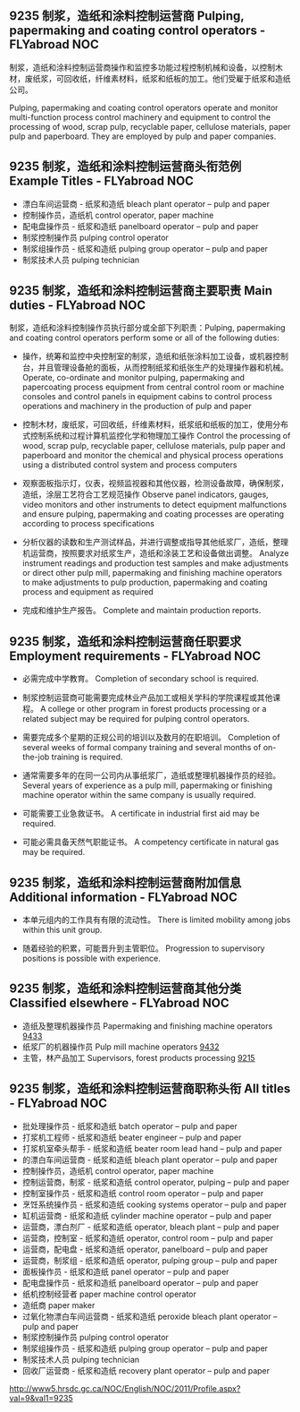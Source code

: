 ## 9235 制浆，造纸和涂料控制运营商 Pulping, papermaking and coating control operators - FLYabroad NOC

制浆，造纸和涂料控制运营商操作和监控多功能过程控制机械和设备，以控制木材，废纸浆，可回收纸，纤维素材料，纸浆和纸板的加工。他们受雇于纸浆和造纸公司。

Pulping, papermaking and coating control operators operate and monitor multi-function process control machinery and equipment to control the processing of wood, scrap pulp, recyclable paper, cellulose materials, paper pulp and paperboard. They are employed by pulp and paper companies.

## 9235 制浆，造纸和涂料控制运营商头衔范例 Example Titles - FLYabroad NOC

* 漂白车间运营商 - 纸浆和造纸 bleach plant operator – pulp and paper
* 控制操作员，造纸机 control operator, paper machine
* 配电盘操作员 - 纸浆和造纸 panelboard operator – pulp and paper
* 制浆控制操作员 pulping control operator
* 制浆组操作员 - 纸浆和造纸 pulping group operator – pulp and paper
* 制浆技术人员 pulping technician

## 9235 制浆，造纸和涂料控制运营商主要职责 Main duties - FLYabroad NOC

制浆，造纸和涂料控制操作员执行部分或全部下列职责：Pulping, papermaking and coating control operators perform some or all of the following duties:

* 操作，统筹和监控中央控制室的制浆，造纸和纸张涂料加工设备，或机器控制台，并且管理设备舱的面板，从而控制纸浆和纸张生产的处理操作器和机械。
Operate, co-ordinate and monitor pulping, papermaking and papercoating process equipment from central control room or machine consoles and control panels in equipment cabins to control process operations and machinery in the production of pulp and paper

* 控制木材，废纸浆，可回收纸，纤维素材料，纸浆纸和纸板的加工，使用分布式控制系统和过程计算机监控化学和物理加工操作
Control the processing of wood, scrap pulp, recyclable paper, cellulose materials, pulp paper and paperboard and monitor the chemical and physical process operations using a distributed control system and process computers

* 观察面板指示灯，仪表，视频监视器和其他仪器，检测设备故障，确保制浆，造纸，涂层工艺符合工艺规范操作
Observe panel indicators, gauges, video monitors and other instruments to detect equipment malfunctions and ensure pulping, papermaking and coating processes are operating according to process specifications

* 分析仪器的读数和生产测试样品，并进行调整或指导其他纸浆厂，造纸，整理机运营商，按照要求对纸浆生产，造纸和涂装工艺和设备做出调整。
Analyze instrument readings and production test samples and make adjustments or direct other pulp mill, papermaking and finishing machine operators to make adjustments to pulp production, papermaking and coating process and equipment as required

* 完成和维护生产报告。
Complete and maintain production reports.

## 9235 制浆，造纸和涂料控制运营商任职要求 Employment requirements - FLYabroad NOC

* 必需完成中学教育。
Completion of secondary school is required.

* 制浆控制运营商可能需要完成林业产品加工或相关学科的学院课程或其他课程。
A college or other program in forest products processing or a related subject may be required for pulping control operators.

* 需要完成多个星期的正规公司的培训以及数月的在职培训。
Completion of several weeks of formal company training and several months of on-the-job training is required.

* 通常需要多年的在同一公司内从事纸浆厂，造纸或整理机器操作员的经验。
Several years of experience as a pulp mill, papermaking or finishing machine operator within the same company is usually required.

* 可能需要工业急救证书。
A certificate in industrial first aid may be required.

* 可能必需具备天然气职能证书。
A competency certificate in natural gas may be required.

## 9235 制浆，造纸和涂料控制运营商附加信息 Additional information - FLYabroad NOC

* 本单元组内的工作具有有限的流动性。
There is limited mobility among jobs within this unit group.

* 随着经验的积累，可能晋升到主管职位。
Progression to supervisory positions is possible with experience.

## 9235 制浆，造纸和涂料控制运营商其他分类 Classified elsewhere - FLYabroad NOC

* 造纸及整理机器操作员 Papermaking and finishing machine operators [9433](9433)
* 纸浆厂的机器操作员 Pulp mill machine operators [9432](9432)
* 主管，林产品加工 Supervisors, forest products processing [9215](9215)

## 9235 制浆，造纸和涂料控制运营商职称头衔 All titles - FLYabroad NOC

* 批处理操作员 - 纸浆和造纸 batch operator – pulp and paper
* 打浆机工程师 - 纸浆和造纸 beater engineer – pulp and paper
* 打浆机室牵头帮手 - 纸浆和造纸 beater room lead hand – pulp and paper
* 的漂白车间运营商 - 纸浆和造纸 bleach plant operator – pulp and paper
* 控制操作员，造纸机 control operator, paper machine
* 控制运营商，制浆 - 纸浆和造纸 control operator, pulping – pulp and paper
* 控制室操作员 - 纸浆和造纸 control room operator – pulp and paper
* 烹饪系统操作员 - 纸浆和造纸 cooking systems operator – pulp and paper
* 缸机运营商 - 纸浆和造纸 cylinder machine operator – pulp and paper
* 运营商，漂白剂厂 - 纸浆和造纸 operator, bleach plant – pulp and paper
* 运营商，控制室 - 纸浆和造纸 operator, control room – pulp and paper
* 运营商，配电盘 - 纸浆和造纸 operator, panelboard – pulp and paper
* 运营商，制浆组 - 纸浆和造纸 operator, pulping group – pulp and paper
* 面板操作员 - 纸浆和造纸 panel operator – pulp and paper
* 配电盘操作员 - 纸浆和造纸 panelboard operator – pulp and paper
* 纸机控制经营者 paper machine control operator
* 造纸商 paper maker
* 过氧化物漂白车间运营商 - 纸浆和造纸 peroxide bleach plant operator – pulp and paper
* 制浆控制操作员 pulping control operator
* 制浆组操作员 - 纸浆和造纸 pulping group operator – pulp and paper
* 制浆技术人员 pulping technician
* 回收厂运营商 - 纸浆和造纸 recovery plant operator – pulp and paper

http://www5.hrsdc.gc.ca/NOC/English/NOC/2011/Profile.aspx?val=9&val1=9235